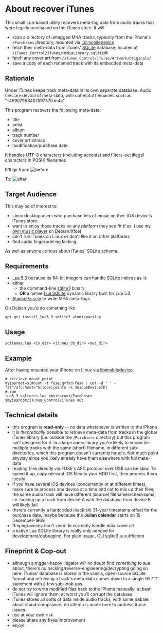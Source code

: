 # About recover iTunes

This small Lua-based utility recovers meta-tag data from audio tracks that were legally purchased on the iTunes store. It will:

* scan a directory of untagged M4A tracks, typically from the iPhone's `/Purchases` directory, mounted via [libimobiledevice](http://www.libimobiledevice.org)
* fetch their meta-data from iTunes' [SQLite](http://www.sqlite.org) database, located at `/iTunes_Control/iTunes/MediaLibrary.sqlitedb`
* fetch any cover art from `/iTunes_Control/iTunes/Artwork/Originals/`
* save a copy of each renamed track with its embedded meta-data


## Rationale

Under iTunes keeps track meta-data in its own separate database. Audio files are devoid of meta-data, with unhelpful filenames such as "-49907963407597370.m4a"

This program recovers the following meta-data:

* title
* artist
* album
* track number
* cover art bitmap
* modification/purchase date

It handles UTF-8 characters (including accents) and filters-out illegal characters in POSIX filenames


It'll go from: 
![before](https://github.com/kluete/recover_itunes/blob/master/doc/bf.png "before")

To:
![after](https://github.com/kluete/recover_itunes/blob/master/doc/af.png "after")



## Target Audience

This may be of interest to:

* Linux desktop users who purchase lots of music on their iOS device's iTunes store
* want to enjoy those tracks on any platform they see fit (f.ex. I use my [own music player](http://www.laufenberg.ch/lxmusic/) on Debian/Xfce)
* can't run iTunes on Linux or don't like it on other platforms
* find audio fingerprinting lacking

As well as anyone curious about iTunes' SQLite schema.



## Requirements

* [Lua 5.3](http://github.com/lua) because its 64-bit integers can handle SQLite indices as-is
* either
  * the command-line [sqlite3](https://packages.debian.org/jessie/sqlite3) binary
  * **OR** a native [Lua SQLite](https://github.com/LuaDist2/lsqlite3) dynamic library built for Lua 5.3
* [AtomicParsely](https://github.com/wez/atomicparsley) to write MP4 meta-tags

On Debian you'd do something like

    apt-get install lua5.3 sqlite3 atomicparsley



## Usage

    sqltunes.lua <in_dir> <itunes_db_dir> <out_dir>



## Example

After having mounted your iPhone on Linux via [libimobiledevice](http://www.libimobiledevice.org):

    # retrieve mount point
    myiosroot=$(mount -t fuse.gvfsd-fuse | cut -d ' ' -f3)"/afc:host="$(ideviceinfo -k UniqueDeviceID)
    # run
    lua5.3 sqltunes.lua $myiosroot/Purchases $myiosroot/iTunes_Control/iTunes out



## Technical details

* this program is **read-only** -- no data whatsoever is written to the iPhone
* it is *theoretically* possible to retrieve meta-data from tracks in the global iTunes library (i.e. outside the `/Purchases` directory) but this program isn't designed for it. In a large audio library you're likely to encounter multiple tracks with the same (short) filename, in different sub-directories, which this program doesn't currently handle. Not much point anyway since you likely already have them elsewhere with full meta-data
* reading files directly via FUSE's AFC protocol over USB can be slow. To speed it up, copy relevant iOS files to your HDD first, then process them locally
* if you have several iOS devices (concurrently or at different times), make sure to process one device at a time and not to mix up their files; the same audio track will have different (source) filenames/checksums, i.e. looking up a track from device A with the database from device B will likely fail. 
* there's currently a hardcoded (hackish) 31-year timestamp offset for the purchase date, maybe because the **Julian calendar** starts on 19-December-1969
* ffmpeg/avconv don't seem to correctly handle m4a cover art
* a native Lua SQLite library is really only needed for development/debugging. For plain usage, CLI sqlite3 is suffficient



## Fineprint & Cop-out

* although a trigger-happy litigator will no doubt find *something* to sue about, there's no hacking/reverse-engineering/decrypting going on here. iTunes' database is stored in the vanilla, open-source SQLite format and retrieving a track's meta-data comes down to a single `SELECT` statement with a few sub-look-ups.
* do not try to write modified files back to the iPhone manually; at best iTunes will ignore them, at worst you'll corrupt the database
* iTunes stores all sorts of data inside audio tracks, with some debate about stand-compliance; no attemp is made here to address those issues 
* use at your own risk
* please share any fixes/improvement
* enjoy!

